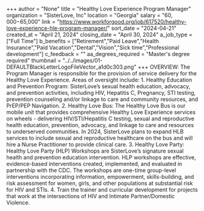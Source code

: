 +++
author = "None"
title = "Healthy Love Experience Program Manager"
organization = "SisterLove, Inc"
location = "Georgia"
salary = "$60,000-$65,000"
link = "https://www.workforgood.org/job/617520/healthy-love-experience-hle-program-manager/"
sort_date = "2024-04-21"
created_at = "April 21, 2024"
closing_date = "April 30, 2024"
a_job_type = ["Full Time"]
b_benefits = ["Retirement","Paid Leave","Health Insurance","Paid Vacation","Dental","Vision","Sick time","Professional development"]
c_feedback = ""
aa_degrees_required = "Master's degree required"
thumbnail = "../../images/01-DEFAULTBlackLetterLogoFileVector_a1d0c303.png"
+++
OVERVIEW:
The Program Manager is responsible for the provision of service delivery for the Healthy Love Experience. Areas of oversight include: 1. Healthy Education and Prevention Program: SisterLove’s sexual health education, advocacy, and prevention activities, including HIV, Hepatitis C, Pregnancy, STI testing, prevention counseling and/or linkage to care and community resources, and PrEP/PEP Navigation. 2. Healthy Love Bus: The Healthy Love Bus is our mobile unit that provides comprehensive Healthy Love Experience services on wheels - delivering HIV/STI/Hepatitis C testing, sexual and reproductive health education, prevention, advocacy, and linkage to care and resources to underserved communities. In 2024, SisterLove plans to expand HLB services to include sexual and reproductive healthcare on the bus and will hire a Nurse Practitioner to provide clinical care. 3. Healthy Love Party: Healthy Love Party (HLP) Workshops are SisterLove’s signature sexual health and prevention education intervention.  HLP workshops are effective, evidence-based interventions created, implemented, and evaluated in partnership with the CDC. The workshops are one-time group-level interventions incorporating information, empowerment, skills-building, and risk assessment for women, girls, and other populations at substantial risk for HIV and STIs. 4. Train the trainer and curricular development for projects that work at the intersections of HIV and Intimate Partner/Domestic Violence.
